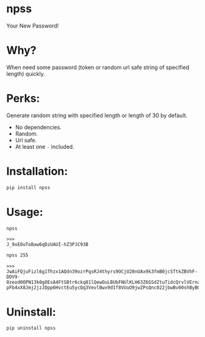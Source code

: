 # npss
Your New Password!

# Why?
When need some password (token or random url safe string of specified length) quickly.

# Perks:
Generate random string with specified length or length of 30 by default.
* No dependencies.
* Random.
* Url safe.
* At least one `-` included.

# Installation:
```bash
pip install npss
```

# Usage:
```bash 
npss
```
    >>>
    J_9oE0uToBaw6qDzUAUI-hZ3PJC93B

```bash 
npss 255
```
    >>>
    JwAiFQjuFizl6g1Thzx1AQdn39ozrPqsRJ4thyrs9OCjU28nUAx9k3fmB0jcSTtkZBVhF-DDV9-0zeod0OPN13k0gOEsA4FtSBtr6ckq81lQewOuLBUbFNUlKLH63Z6GSdZtuTidcQrvlVErnaY-pFb4xX8Jmj2jzJDpp6HvctEu5ycQq3VevlBwx9dIf8VUuO9jwZPsQnc022jbwBv00shByBOKCoO5I3TLGwnQEWaRHsWfyXeb6fTyzLtGH2-

# Uninstall:
```bash
pip uninstall npss
```
